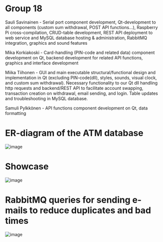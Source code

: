 # Group 18

Sauli Savinainen - Serial port component development, Qt-development to all components (custom sum withdrawal, POST API functions...), Raspberry Pi cross-compilation, CRUD-table development, REST API deployment to web service and MySQL database hosting & administration, RabbitMQ integration, graphics and sound features

Mika Korkiakoski - Card-handling (PIN-code and related data) component development on Qt, backend development for related API functions, graphics and interface development

Miika Tiihonen - GUI and main executable structural/functional design and implementation in Qt (excluding PIN-code(dll), styles, sounds, visual clock, and custom sum withdrawal). Necessary functionality to our Qt dll handling http requests and backend/REST API to facilitate account swapping, transaction creation on withdrawal, email sending, and login. Table updates and troubleshooting in MySQL database.

Samuli Pylkkönen - API functions component development on Qt, data formatting

# ER-diagram of the ATM database
![image](https://user-images.githubusercontent.com/87731856/232758358-d00e9a1e-7811-4578-a3de-22a5dc6705fa.png)

# Showcase
![image](https://user-images.githubusercontent.com/87731856/233630613-7da6348a-46cf-4542-b7de-87d91f3a82c0.png)

# RabbitMQ queries for sending e-mails to reduce duplicates and bad times
![image](https://user-images.githubusercontent.com/87731856/234818853-652d5213-91e3-4ef6-8c15-ea7b9d147c94.png)

